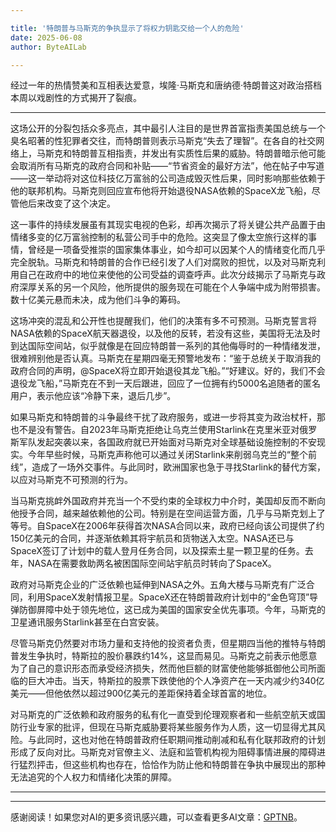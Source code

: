 ```yaml
---

title: '特朗普与马斯克的争执显示了将权力钥匙交给一个人的危险'
date: 2025-06-08
author: ByteAILab

---
```


经过一年的热情赞美和互相表达爱意，埃隆·马斯克和唐纳德·特朗普这对政治搭档本周以戏剧性的方式揭开了裂痕。

---
这场公开的分裂包括众多亮点，其中最引人注目的是世界首富指责美国总统与一个臭名昭著的性犯罪者交往，而特朗普则表示马斯克“失去了理智”。在各自的社交网络上，马斯克和特朗普互相指责，并发出有实质性后果的威胁。特朗普暗示他可能会取消所有马斯克的政府合同和补贴——“节省资金的最好方法”，他在帖子中写道——这一举动将对这位科技亿万富翁的公司造成毁灭性后果，同时影响那些依赖于他的联邦机构。马斯克则回应宣布他将开始退役NASA依赖的SpaceX龙飞船，尽管他后来改变了这个决定。

这一事件的持续发展虽有其现实电视的色彩，却再次揭示了将关键公共产品置于由情绪多变的亿万富翁控制的私营公司手中的危险。这突显了像太空旅行这样的事情，曾经是一项备受推崇的国家集体事业，如今却可以因某个人的情绪变化而几乎完全脱轨。马斯克和特朗普的合作已经引发了人们对腐败的担忧，以及对马斯克利用自己在政府中的地位来使他的公司受益的调查呼声。此次分歧揭示了马斯克与政府深厚关系的另一个风险，他所提供的服务现在可能在个人争端中成为附带损害。数十亿美元悬而未决，成为他们斗争的筹码。

这场冲突的混乱和公开性也提醒我们，他们的决策有多不可预测。马斯克誓言将NASA依赖的SpaceX航天器退役，以及他的反转，若没有这些，美国将无法及时到达国际空间站，似乎就像是在回应特朗普一系列的其他侮辱时的一种情绪发泄，很难辨别他是否认真。马斯克在星期四毫无预警地发布：“鉴于总统关于取消我的政府合同的声明，@SpaceX将立即开始退役其龙飞船。”“好建议。好的，我们不会退役龙飞船，”马斯克在不到一天后跟进，回应了一位拥有约5000名追随者的匿名用户，表示他应该“冷静下来，退后几步”。

如果马斯克和特朗普的斗争最终干扰了政府服务，或进一步将其变为政治杖杆，那也不是没有警告。自2023年马斯克拒绝让乌克兰使用Starlink在克里米亚对俄罗斯军队发起突袭以来，各国政府就已开始面对马斯克对全球基础设施控制的不安现实。今年早些时候，马斯克声称他可以通过关闭Starlink来削弱乌克兰的“整个前线”，造成了一场外交事件。与此同时，欧洲国家也急于寻找Starlink的替代方案，以应对马斯克不可预测的行为。

当马斯克挑衅外国政府并充当一个不受约束的全球权力中介时，美国却反而不断向他授予合同，越来越依赖他的公司。特别是在空间运营方面，几乎与马斯克划上了等号。自SpaceX在2006年获得首次NASA合同以来，政府已经向该公司提供了约150亿美元的合同，并逐渐依赖其将宇航员和货物送入太空。NASA还已与SpaceX签订了计划中的载人登月任务合同，以及探索土星一颗卫星的任务。去年，NASA在需要救助两名被困国际空间站宇航员时转向了SpaceX。

政府对马斯克企业的广泛依赖也延伸到NASA之外。五角大楼与马斯克有广泛合同，利用SpaceX发射情报卫星。SpaceX还在特朗普政府计划中的“金色穹顶”导弹防御屏障中处于领先地位，这已成为美国的国家安全优先事项。今年，马斯克的卫星通讯服务Starlink甚至在白宫安装。

尽管马斯克仍然要对市场力量和支持他的投资者负责，但星期四当他的推特与特朗普发生争执时，特斯拉的股价暴跌约14%，这显而易见。马斯克之前表示他愿意为了自己的意识形态而承受经济损失，然而他巨额的财富使他能够抵御他公司所面临的巨大冲击。当天，特斯拉的股票下跌使他的个人净资产在一天内减少约340亿美元——但他依然以超过900亿美元的差距保持着全球首富的地位。

对马斯克的广泛依赖和政府服务的私有化一直受到伦理观察者和一些航空航天或国防行业专家的批评，但现在马斯克威胁要将某些服务作为人质，这一切显得尤其风险。与此同时，这也对他在特朗普政府任职期间推动削减和私有化联邦政府的计划形成了反向对比。马斯克对官僚主义、法庭和监管机构视为阻碍事情进展的障碍进行猛烈抨击，但这些机构也存在，恰恰作为防止他和特朗普在争执中展现出的那种无法追究的个人权力和情绪化决策的屏障。

---
---
感谢阅读！如果您对AI的更多资讯感兴趣，可以查看更多AI文章：[GPTNB](https://gptnb.com)。
